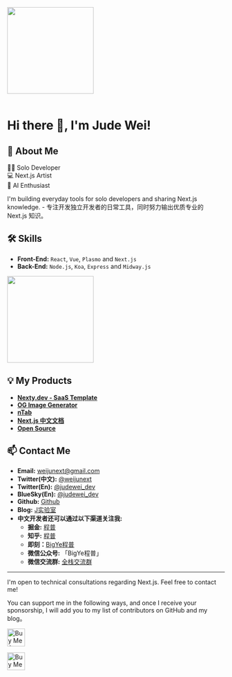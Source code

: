 <div style="overflow:hidden" class="weijunext">

<a href="https://github.com/weijunext/weijunext" style="max-width:50%;" >
  <img height="200" align="center" src="https://github-readme-stats.vercel.app/api?username=weijunext&count_private=true&theme=radical" />
</a>


</div>

<br/>

# Hi there 👋, I'm Jude Wei!

## 🚀 About Me

🧑‍💻 Solo Developer  
💻 Next.js Artist  
🤖 AI Enthusiast

I'm building everyday tools for solo developers and sharing Next.js knowledge. - 专注开发独立开发者的日常工具，同时努力输出优质专业的 Next.js 知识。

## 🛠 Skills
- **Front-End:** `React`, `Vue`, `Plasmo` and `Next.js`
- **Back-End:** `Node.js`, `Koa`, `Express` and `Midway.js`

<a href="https://github.com/weijunext/weijunext" style="max-width:50%;" >
  <img height="200" align="center" src="https://github-readme-stats.vercel.app/api/top-langs/?username=weijunext&layout=compact&langs_count=8">
</a>

## 💡 My Products

- [**Nexty.dev - SaaS Template**](https://nexty.dev)
- [**OG Image Generator**](https://myogimage.com/)
- [**nTab**](https://ntab.dev/)
- [**Next.js 中文文档**](https://nextjscn.org/)
- [**Open Source**](https://github.com/weijunext?tab=repositories)


## 📫 Contact Me
- **Email:** [weijunext@gmail.com](mailto:weijunext@gmail.com)
- **Twitter(中文):** [@weijunext](https://x.com/intent/follow?screen_name=weijunext)
- **Twitter(En):** [@judewei_dev](https://x.com/intent/follow?screen_name=judewei_dev)
- **BlueSky(En):** [@judewei_dev](https://bsky.app/profile/judewei.bsky.social)
- **Github:** [Github](https://github.com/weijunext)  
- **Blog:** [J实验室](https://weijunext.com/)
- **中文开发者还可以通过以下渠道关注我:**
  - **掘金:** [程普](https://juejin.cn/user/26044008768029)
  - **知乎:** [程普](https://www.zhihu.com/people/mo-mo-mo-89-12-11)
  - **即刻：**[BigYe程普](https://m.okjike.com/users/13EF1128-B51B-4D22-8B95-16BB406529F0)
  - **微信公众号:** 「BigYe程普」
  - **微信交流群:** [全栈交流群](https://weijunext.com/make-a-friend)
---

I'm open to technical consultations regarding Next.js. Feel free to contact me!

You can support me in the following ways, and once I receive your sponsorship, I will add you to my list of contributors on GitHub and my blog。

<a href="https://www.buymeacoffee.com/weijunext" target="_blank"><img src="https://cdn.buymeacoffee.com/buttons/v2/default-yellow.png" alt="Buy Me A Coffee" style="height: 41px !important" ></a>

<a href='https://ko-fi.com/G2G6TWWMG' target='_blank'><img height='41'  style='height: 41px' src='https://storage.ko-fi.com/cdn/kofi3.png?v=3' border='0' alt='Buy Me a Coffee at ko-fi.com' /></a>

